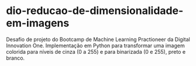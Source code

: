 # dio-reducao-de-dimensionalidade-em-imagens
Desafio de projeto do Bootcamp de Machine Learning Practioneer da Digital Innovation One.
Implementação em Python para transformar uma imagem colorida para níveis de cinza (0 a 255) e para binarizada (0 e 255), preto e branco.
